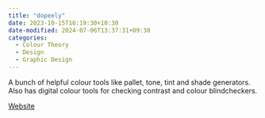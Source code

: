 ```yaml
---
title: "dopeely"
date: 2023-10-15T16:19:30+10:30
date-modified: 2024-07-06T13:37:31+09:30
categories:
  - Colour Theory
  - Design
  - Graphic Design
---
```


A bunch of helpful colour tools like pallet, tone, tint and shade generators. Also has digital colour tools for checking contrast and colour blindcheckers.

[Website](https://colors.dopely.top/)
